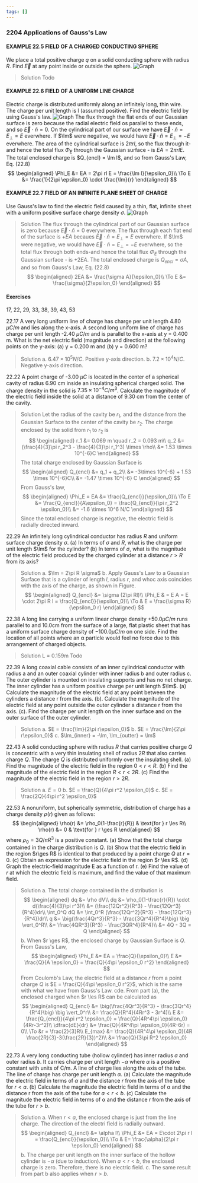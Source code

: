 ```yaml
---
tags: []
---
```


### 2204 Applications of Gauss's Law

#### EXAMPLE 22.5 FIELD OF A CHARGED CONDUCTING SPHERE
We place a total positive charge $q$ on a solid conducting sphere with radius $R$. Find $\vec{E}$ at any point inside or outside the sphere.
![Graph](../assets/2218.png)
>Solution
Todo

#### EXAMPLE 22.6 FIELD OF A UNIFORM LINE CHARGE
Electric charge is distributed uniformly along an infinitely long, thin wire. The charge per unit length is l (assumed positive). Find the electric field by using Gauss's law.
![Graph](../assets/2219.png)
The flux through the flat ends of our Gaussian surface is zero because the radial electric field os parallel to these ends, and so $\vec E \cdot \hat n = 0$. On the cylindrical part of our surface we have $\vec E \cdot \hat n = E_\perp = E$ everwhere. If $\lm$ were negative, we would have $\vec E \cdot \hat n = E_\perp = -E$ everwhere. The area of the cylindrical surface is $2\pi rl$, so the flux through it-and hence the total flux $\Phi_E$ through the Gaussian surface -  is $EA = 2\pi rl E$. The total enclosed charge is $Q_{encl} = \lm l$, and so from Gauss's Law, Eq. (22.8)
$$
\begin{aligned}
\Phi_E &= EA = 2\pi rl E = \frac{\lm l}{\epsilon_0}\\
\To E &= \frac{1}{2\pi \epsilon_0} \cdot \frac{\lm}{r}
\end{aligned}
$$

#### EXAMPLE 22.7 FIELD OF AN INFINITE PLANE SHEET OF CHARGE
Use Gauss's law to find the electric field caused by a thin, flat, infinite sheet with a uniform positive surface charge density $\sigma$.
![Graph](../assets/2220.png)
>Solution
The flux through the cylindrical part of our Gaussian surface is zero because $\vec E \cdot \hat n = 0$ everywhere. The flux through each flat end of the surface is $+EA$ becaues $\vec E \cdot \hat n = E_\perp = E$ everwhere. If $\lm$ were negative, we would have $\vec E \cdot \hat n = E_\perp = -E$ everwhere, so the total flux through both ends-and hence the total flux $\Phi_E$ through the Gaussian surface -  is $+2EA$. The total enclosed charge is $Q_{encl} = \sigma A$, and so from Gauss's Law, Eq. (22.8)
$$
\begin{aligned}
2EA &= \frac{\sigma A}{\epsilon_0}\\
\To E &= \frac{\sigma}{2\epsilon_0}
\end{aligned}
$$


#### Exercises
17, 22, 29, 33, 38, 39, 43, 53

22.17 A very long uniform line of charge has charge per unit length 4.80 $\mu C/m$ and lies along the x-axis. A second long uniform line of charge has charge per unit length -2.40 $\mu C/m$ and is parallel to the x-axis at y = 0.400 m. What is the net electric field (magnitude and direction) at the following points on the y-axis: (a) y = 0.200 m and (b) y = 0.600 m?
>Solution
a. $6.47\times 10^5 N/C$. Positive y-axis direction.
b. $7.2\times 10^4 N/C$. Negative y-axis direction.

22.22 A point charge of -3.00 $\mu C$ is located in the center of a spherical cavity of radius 6.90 cm inside an insulating spherical charged solid. The charge density in the solid is $7.35 × 10^{-4} C/m^3$. Calculate the magnitude of the electric field inside the solid at a distance of 9.30 cm from the center of the cavity.
>Solution
Let the radius of the cavity be $r_1$, and the distance from the Gaussian Surface to the center of the cavity be $r_2$. The charge enclosed by the solid from $r_1$  to $r_2$ is
$$
\begin{aligned}
r_1 &= 0.069 m \quad r_2 = 0.093 m\\
q_2 &= (\frac{4}{3}\pi r_2^3 - \frac{4}{3}\pi r_1^3) \times \rho\\
&= 1.53 \times 10^{-6}C
\end{aligned}
$$
The total charge enclosed by Gaussian Surface is
$$
\begin{aligned}
Q_{encl} &= q_1 + q_2\\
&= -3\times 10^{-6} + 1.53 \times 10^{-6}C\\
&= -1.47 \times 10^{-6} C
\end{aligned}
$$
From Gauss's law,
$$
\begin{aligned}
\Phi_E = EA &= \frac{Q_{encl}}{\epsilon_0}\\
\To E &= \frac{Q_{encl}}{A\epsilon_0} = \frac{Q_{encl}}{\pi r_2^2 \epsilon_0}\\
&= -1.6 \times 10^6 N/C
\end{aligned}
$$
Since the total enclosed charge is negative, the electric field is radially directed inward.

22.29 An infinitely long cylindrical conductor has radius $R$ and uniform surface charge density $\sigma$.
(a) In terms of $\sigma$ and $R$, what is the charge per unit length $\lm$ for the cylinder?
(b) In terms of $\sigma$, what is the magnitude of the electric field produced by the charged cylinder at a distance $r>R$ from its axis?
>Solution
a. $\lm = 2\pi R \sigma$
b. Apply Gauss's Law to a Gaussian Surface that is a cylinder of length $l$, radius $r$, and whoc axis coincides with the axis of the charge, as shown in Figure.
$$
\begin{aligned}
Q_{encl} &= \sigma (2\pi Rl)\\
\Phi_E & = E A = E \cdot 2\pi R l = \frac{Q_{encl}}{\epsilon_0}\\
\To & E = \frac{\sigma R}{\epsilon_0 r}
\end{aligned}
$$

22.38 A long line carrying a uniform linear charge density $+50.0 \mu C/m$ runs parallel to and 10.0cm from the surface of a large, flat plastic sheet that has a uniform surface charge density of $-100.0 \mu C/m$ on one side. Find the location of all points where an α particle would feel no force due to this arrangement of charged objects.
>Solution
L = 0.159m
Todo

22.39 A long coaxial cable consists of an inner cylindrical conductor with radius a and an outer coaxial cylinder with inner radius b and outer radius c. The outer cylinder is mounted on insulating supports and has no net charge. The inner cylinder has a uniform positive charge per unit length $\lm$.
(a) Calculate the magnitude of the electric field at any point between the cylinders a distance r from the axis.
(b). Calculate the magnitude of the electric field at any point outside the outer cylinder a distance r from the axis.
(c). Find the charge per unit length on the inner surface and on the outer surface of the outer cylinder.
>Solution
a. $E = \frac{\lm}{2\pi r\epsilon_0}$
b. $E = \frac{\lm}{2\pi r\epsilon_0}$
c. $\lm_{inner} = -\lm, \lm_{outter} = \lm$

22.43 A solid conducting sphere with radius $R$ that carries positive charge $Q$ is concentric with a very thin insulating shell of radius $2R$ that also carries charge $Q$. The charge $Q$ is distributed uniformly over the insulating shell.
(a) Find the magnitude of the electric field in the region $0 < r < R$.
(b) Find the magnitude of the electric field in the region $R < r < 2R$.
(c) Find the magnitude of the electric field in the region $r > 2R$.
>Solution
a. $E = 0$
b. $E = \frac{Q}{4\pi r^2 \epsilon_0}$
c. $E = \frac{2Q}{4\pi r^2 \epsilon_0}$

22.53 A nonuniform, but spherically symmetric, distribution of charge has a charge density $\rho(r)$ given as follows:
$$
\begin{aligned}
\rho(r) &= \rho_0(1-\frac{r}{R}) & \text{for } r \les R\\
\rho(r) &= 0 & \text{for } r \ges R
\end{aligned}
$$
where $\rho_0 = 3Q/\pi R^3$ is a positive constant.
(a) Show that the total charge contained in the charge distribution is $Q$.
(b) Show that the electric field in the region $r\ges R$ is identical to that produced by a point charge $Q$ at $r = 0$.
(c) Obtain an expression for the electric field in the region $r \les R$.
(d) Graph the electric-field magnitude E as a function of r.
(e) Find the value of $r$ at which the electric field is maximum, and find the value of that maximum field.
>Solution
a. The total charge contained in the distribution is
$$
\begin{aligned}
dq &= \rho dV\\
dq &= \rho_0(1-\frac{r}{R}) \cdot d(\frac{4}{3}\pi r^3)\\
&= (\frac{12Qr^2}{R^3} - \frac{12Qr^3}{R^4})dr\\
\int_0^Q dQ &= \int_0^R (\frac{12Qr^2}{R^3} - \frac{12Qr^3}{R^4})dr\\
q &= \big(\frac{4Qr^3}{R^3} - \frac{3Qr^4}{R^4}\big) \big \vert_0^R\\
&= \frac{4QR^3}{R^3} - \frac{3QR^4}{R^4}\\
&= 4Q - 3Q = Q
\end{aligned}
$$
b. When $r \ges R$, the enclosed charge by Gaussian Surface is $Q$. From Gauss's Law,
$$
\begin{aligned}
\Phi_E &= EA = \frac{Q}{\epsilon_0}\\
E &= \frac{Q}{A \epsilon_0} = \frac{Q}{4\pi \epsilon_0 r^2}
\end{aligned}
$$
From Coulomb's Law, the electric field at a distance $r$ from a point charge $Q$ is $E = \frac{Q}{4\pi \epsilon_0 r^2}$, which is the same with what we have from Gauss's Law.
cde. From part (a), the enclosed charged when $r \les R$ can be calculated as
$$
\begin{aligned}
Q_{encl} &= \big(\frac{4Qr^3}{R^3} - \frac{3Qr^4}{R^4}\big) \big \vert_0^r\\
&= \frac{Q}{R^4}(4Rr^3 - 3r^4)\\
E &= \frac{Q_{encl}}{4\pi r^2 \epsilon_0} = \frac{Q}{4R^4\pi \epsilon_0}(4Rr-3r^2)\\
\dfrac{dE}{dr} &= \frac{Q}{4R^4\pi \epsilon_0}(4R-6r) = 0\\
\To &r = \frac{2}{3}R\\
E_{max} &= \frac{Q}{4R^4\pi \epsilon_0}(4R \frac{2R}{3}-3(\frac{2R}{3})^2)\\
&= \frac{Q}{3\pi R^2 \epsilon_0}
\end{aligned}
$$

22.73 A very long conducting tube (hollow cylinder) has inner radius $a$ and outer radius $b$. It carries charge per unit length $- \alpha$ where $\alpha$ is a positive constant with units of C/m. A line of charge lies along the axis of the tube. The line of charge has charge per unit length $\alpha$.
(a) Calculate the magnitude the electric field in terms of $\alpha$ and the distance $r$ from the axis of the tube for $r<a$.
(b) Calculate the magnitude the electric field in terms of α and the distance r from the axis of the tube for $a < r < b$.
(c) Calculate the magnitude the electric field in terms of α and the distance r from the axis of the tube for $r>b$.
>Solution
a. When $r < a$, the enclosed charge is just from the line charge. The direction of the electri field is radially outward.
$$
\begin{aligned}
Q_{encl} &= \alpha l\\
\Phi_E &= EA = E\cdot 2\pi r l = \frac{Q_{encl}}{\epsilon_0}\\
\To & E= \frac{\alpha}{2\pi r \epsilon_0}
\end{aligned}
$$
b. The charge per unit length on the inner surface of the hollow cylinder is $-\alpha$ (due to induction). When $a < r < b$, the enclosed charge is zero. Therefore, there is no electric field.
c. The same result from part b also applies when $r > b$.
